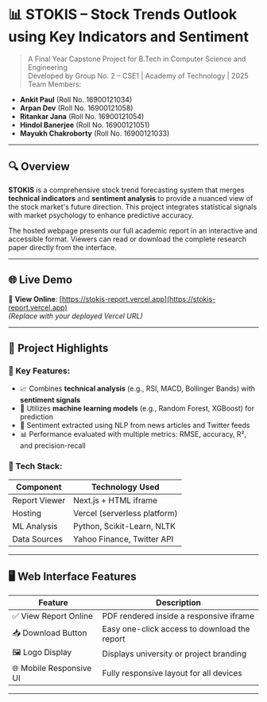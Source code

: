 # 📊 STOKIS – Stock Trends Outlook using Key Indicators and Sentiment

> A Final Year Capstone Project for B.Tech in Computer Science and Engineering  
> Developed by Group No. 2 – CSE1 | Academy of Technology | 2025
>Team Members:
- **Ankit Paul** (Roll No. 16900121034)
- **Arpan Dev** (Roll No. 16900121058)
- **Ritankar Jana**  (Roll No. 16900121054)
- **Hindol Banerjee** (Roll No. 16900121051)
- **Mayukh Chakroborty** (Roll No. 16900121033)

---

## 🔍 Overview

**STOKIS** is a comprehensive stock trend forecasting system that merges **technical indicators** and **sentiment analysis** to provide a nuanced view of the stock market's future direction. This project integrates statistical signals with market psychology to enhance predictive accuracy.

The hosted webpage presents our full academic report in an interactive and accessible format. Viewers can read or download the complete research paper directly from the interface.

---

## 🌐 Live Demo

🔗 **View Online**: [https://stokis-report.vercel.app](https://stokis-report.vercel.app)  
*(Replace with your deployed Vercel URL)*

---

## 📘 Project Highlights

### 🧠 Key Features:
- 📈 Combines **technical analysis** (e.g., RSI, MACD, Bollinger Bands) with **sentiment signals**
- 🤖 Utilizes **machine learning models** (e.g., Random Forest, XGBoost) for prediction
- 📰 Sentiment extracted using NLP from news articles and Twitter feeds
- 📊 Performance evaluated with multiple metrics: RMSE, accuracy, R², and precision-recall

### 📄 Tech Stack:
| Component     | Technology Used               |
|---------------|-------------------------------|
| Report Viewer | Next.js + HTML iframe         |
| Hosting       | Vercel (serverless platform)  |
| ML Analysis   | Python, Scikit-Learn, NLTK    |
| Data Sources  | Yahoo Finance, Twitter API    |

---

## 🖥️ Web Interface Features

| Feature                 | Description                                  |
|--------------------------|----------------------------------------------|
| ✅ View Report Online     | PDF rendered inside a responsive iframe      |
| 📥 Download Button        | Easy one-click access to download the report |
| 🖼️ Logo Display           | Displays university or project branding       |
| 🌐 Mobile Responsive UI  | Fully responsive layout for all devices      |

---



